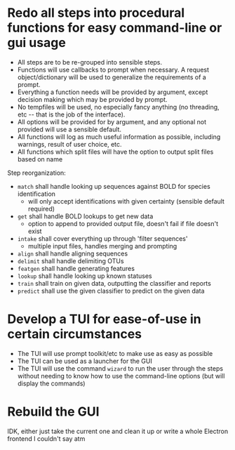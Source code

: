 # Redo all steps into procedural functions for easy command-line or gui usage

- All steps are to be re-grouped into sensible steps.
- Functions will use callbacks to prompt when necessary. A request object/dictionary will be used to generalize the requirements of a prompt.
- Everything a function needs will be provided by argument, except decision making which may be provided by prompt.
- No tempfiles will be used, no especially fancy anything (no threading, etc -- that is the job of the interface).
- All options will be provided for by argument, and any optional not provided will use a sensible default.
- All functions will log as much useful information as possible, including warnings, result of user choice, etc.
- All functions which split files will have the option to output split files based on name

Step reorganization:

- `match` shall handle looking up sequences against BOLD for species identification
  - will only accept identifications with given certainty (sensible default required)
- `get` shall handle BOLD lookups to get new data
  - option to append to provided output file, doesn't fail if file doesn't exist
- `intake` shall cover everything up through 'filter sequences'
  - multiple input files, handles merging and prompting
- `align` shall handle aligning sequences
- `delimit` shall handle delimiting OTUs
- `featgen` shall handle generating features
- `lookup` shall handle looking up known statuses
- `train` shall train on given data, outputting the classifier and reports
- `predict` shall use the given classifier to predict on the given data

# Develop a TUI for ease-of-use in certain circumstances

- The TUI will use prompt toolkit/etc to make use as easy as possible
- The TUI can be used as a launcher for the GUI
- The TUI will use the command `wizard` to run the user through the steps without needing to know how to use the command-line options (but will display the commands)

# Rebuild the GUI

IDK, either just take the current one and clean it up or write a whole Electron frontend I couldn't say atm
